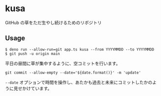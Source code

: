 # kusa

GitHub の草をただ生やし続けるためのリポジトリ

## Usage

```
$ deno run --allow-run=git app.ts kusa --from YYYYMMDD --to YYYYMMDD
$ git push -u origin main
```

平日の昼間に草が集中するように、空コミットを行います。

`git commit --allow-empty --date='${date.format()}' -m 'update'`

`--date` オプションで時間を操作し、あたかも過去と未来にコミットしたかのように見せかけています。
